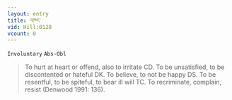 ```yaml
---
layout: entry
title: འཁང་
vid: Hill:0128
vcount: 0
---
```

`Involuntary` `Abs-Obl`
> To hurt at heart or offend, also to irritate CD\.
 To be unsatisfied, to be discontented or hateful DK\.
To believe, to not be happy DS\.
 To be resentful, to be spiteful, to bear ill will TC\.
To recriminate, complain, resist (Denwood 1991: 136)\.

